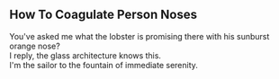 How To Coagulate Person Noses
-----------------------------
You've asked me what the lobster is promising there with his sunburst orange nose?  
I reply, the glass architecture knows this.  
I'm the sailor to the fountain of immediate serenity.  
